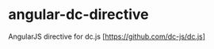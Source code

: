 angular-dc-directive
====================

AngularJS directive for dc.js [https://github.com/dc-js/dc.js]
